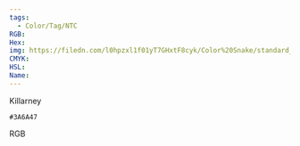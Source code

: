 ```yaml
---
tags:
  - Color/Tag/NTC
RGB:
Hex:
img: https://filedn.com/l0hpzxl1f01yT7GHxtF8cyk/Color%20Snake/standard_csv_to_svg/3A6A47.svg
CMYK:
HSL:
Name:
---
```

Killarney
```palette
#3A6A47
```
RGB
